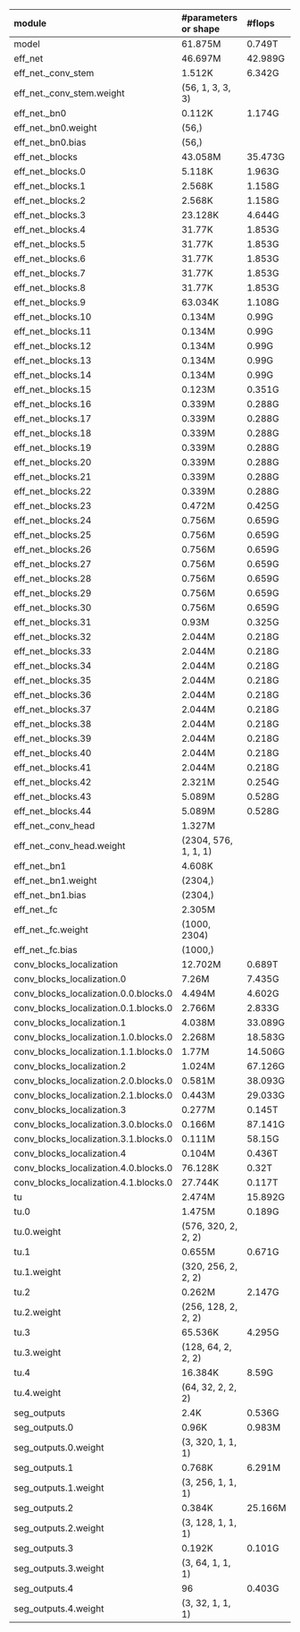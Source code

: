 | module                                   | #parameters or shape    | #flops     |
|:-----------------------------------------|:------------------------|:-----------|
| model                                    | 61.875M                 | 0.749T     |
|  eff_net                                 |  46.697M                |  42.989G   |
|   eff_net._conv_stem                     |   1.512K                |   6.342G   |
|    eff_net._conv_stem.weight             |    (56, 1, 3, 3, 3)     |            |
|   eff_net._bn0                           |   0.112K                |   1.174G   |
|    eff_net._bn0.weight                   |    (56,)                |            |
|    eff_net._bn0.bias                     |    (56,)                |            |
|   eff_net._blocks                        |   43.058M               |   35.473G  |
|    eff_net._blocks.0                     |    5.118K               |    1.963G  |
|    eff_net._blocks.1                     |    2.568K               |    1.158G  |
|    eff_net._blocks.2                     |    2.568K               |    1.158G  |
|    eff_net._blocks.3                     |    23.128K              |    4.644G  |
|    eff_net._blocks.4                     |    31.77K               |    1.853G  |
|    eff_net._blocks.5                     |    31.77K               |    1.853G  |
|    eff_net._blocks.6                     |    31.77K               |    1.853G  |
|    eff_net._blocks.7                     |    31.77K               |    1.853G  |
|    eff_net._blocks.8                     |    31.77K               |    1.853G  |
|    eff_net._blocks.9                     |    63.034K              |    1.108G  |
|    eff_net._blocks.10                    |    0.134M               |    0.99G   |
|    eff_net._blocks.11                    |    0.134M               |    0.99G   |
|    eff_net._blocks.12                    |    0.134M               |    0.99G   |
|    eff_net._blocks.13                    |    0.134M               |    0.99G   |
|    eff_net._blocks.14                    |    0.134M               |    0.99G   |
|    eff_net._blocks.15                    |    0.123M               |    0.351G  |
|    eff_net._blocks.16                    |    0.339M               |    0.288G  |
|    eff_net._blocks.17                    |    0.339M               |    0.288G  |
|    eff_net._blocks.18                    |    0.339M               |    0.288G  |
|    eff_net._blocks.19                    |    0.339M               |    0.288G  |
|    eff_net._blocks.20                    |    0.339M               |    0.288G  |
|    eff_net._blocks.21                    |    0.339M               |    0.288G  |
|    eff_net._blocks.22                    |    0.339M               |    0.288G  |
|    eff_net._blocks.23                    |    0.472M               |    0.425G  |
|    eff_net._blocks.24                    |    0.756M               |    0.659G  |
|    eff_net._blocks.25                    |    0.756M               |    0.659G  |
|    eff_net._blocks.26                    |    0.756M               |    0.659G  |
|    eff_net._blocks.27                    |    0.756M               |    0.659G  |
|    eff_net._blocks.28                    |    0.756M               |    0.659G  |
|    eff_net._blocks.29                    |    0.756M               |    0.659G  |
|    eff_net._blocks.30                    |    0.756M               |    0.659G  |
|    eff_net._blocks.31                    |    0.93M                |    0.325G  |
|    eff_net._blocks.32                    |    2.044M               |    0.218G  |
|    eff_net._blocks.33                    |    2.044M               |    0.218G  |
|    eff_net._blocks.34                    |    2.044M               |    0.218G  |
|    eff_net._blocks.35                    |    2.044M               |    0.218G  |
|    eff_net._blocks.36                    |    2.044M               |    0.218G  |
|    eff_net._blocks.37                    |    2.044M               |    0.218G  |
|    eff_net._blocks.38                    |    2.044M               |    0.218G  |
|    eff_net._blocks.39                    |    2.044M               |    0.218G  |
|    eff_net._blocks.40                    |    2.044M               |    0.218G  |
|    eff_net._blocks.41                    |    2.044M               |    0.218G  |
|    eff_net._blocks.42                    |    2.321M               |    0.254G  |
|    eff_net._blocks.43                    |    5.089M               |    0.528G  |
|    eff_net._blocks.44                    |    5.089M               |    0.528G  |
|   eff_net._conv_head                     |   1.327M                |            |
|    eff_net._conv_head.weight             |    (2304, 576, 1, 1, 1) |            |
|   eff_net._bn1                           |   4.608K                |            |
|    eff_net._bn1.weight                   |    (2304,)              |            |
|    eff_net._bn1.bias                     |    (2304,)              |            |
|   eff_net._fc                            |   2.305M                |            |
|    eff_net._fc.weight                    |    (1000, 2304)         |            |
|    eff_net._fc.bias                      |    (1000,)              |            |
|  conv_blocks_localization                |  12.702M                |  0.689T    |
|   conv_blocks_localization.0             |   7.26M                 |   7.435G   |
|    conv_blocks_localization.0.0.blocks.0 |    4.494M               |    4.602G  |
|    conv_blocks_localization.0.1.blocks.0 |    2.766M               |    2.833G  |
|   conv_blocks_localization.1             |   4.038M                |   33.089G  |
|    conv_blocks_localization.1.0.blocks.0 |    2.268M               |    18.583G |
|    conv_blocks_localization.1.1.blocks.0 |    1.77M                |    14.506G |
|   conv_blocks_localization.2             |   1.024M                |   67.126G  |
|    conv_blocks_localization.2.0.blocks.0 |    0.581M               |    38.093G |
|    conv_blocks_localization.2.1.blocks.0 |    0.443M               |    29.033G |
|   conv_blocks_localization.3             |   0.277M                |   0.145T   |
|    conv_blocks_localization.3.0.blocks.0 |    0.166M               |    87.141G |
|    conv_blocks_localization.3.1.blocks.0 |    0.111M               |    58.15G  |
|   conv_blocks_localization.4             |   0.104M                |   0.436T   |
|    conv_blocks_localization.4.0.blocks.0 |    76.128K              |    0.32T   |
|    conv_blocks_localization.4.1.blocks.0 |    27.744K              |    0.117T  |
|  tu                                      |  2.474M                 |  15.892G   |
|   tu.0                                   |   1.475M                |   0.189G   |
|    tu.0.weight                           |    (576, 320, 2, 2, 2)  |            |
|   tu.1                                   |   0.655M                |   0.671G   |
|    tu.1.weight                           |    (320, 256, 2, 2, 2)  |            |
|   tu.2                                   |   0.262M                |   2.147G   |
|    tu.2.weight                           |    (256, 128, 2, 2, 2)  |            |
|   tu.3                                   |   65.536K               |   4.295G   |
|    tu.3.weight                           |    (128, 64, 2, 2, 2)   |            |
|   tu.4                                   |   16.384K               |   8.59G    |
|    tu.4.weight                           |    (64, 32, 2, 2, 2)    |            |
|  seg_outputs                             |  2.4K                   |  0.536G    |
|   seg_outputs.0                          |   0.96K                 |   0.983M   |
|    seg_outputs.0.weight                  |    (3, 320, 1, 1, 1)    |            |
|   seg_outputs.1                          |   0.768K                |   6.291M   |
|    seg_outputs.1.weight                  |    (3, 256, 1, 1, 1)    |            |
|   seg_outputs.2                          |   0.384K                |   25.166M  |
|    seg_outputs.2.weight                  |    (3, 128, 1, 1, 1)    |            |
|   seg_outputs.3                          |   0.192K                |   0.101G   |
|    seg_outputs.3.weight                  |    (3, 64, 1, 1, 1)     |            |
|   seg_outputs.4                          |   96                    |   0.403G   |
|    seg_outputs.4.weight                  |    (3, 32, 1, 1, 1)     |            |